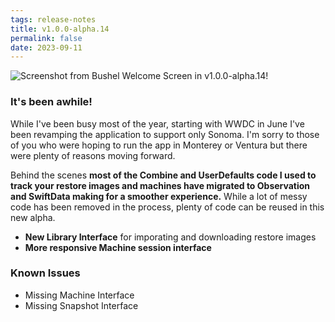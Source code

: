 ```yaml
---
tags: release-notes
title: v1.0.0-alpha.14
permalink: false
date: 2023-09-11
---
```


![Screenshot from Bushel Welcome Screen in v1.0.0-alpha.14!](/media/release-notes/v1.0.0-alpha.14.webp "Screenshot from Bushel Welcome Screen in v1.0.0-alpha.14")

### It's been awhile!

While I've been busy most of the year, starting with WWDC in June I've been revamping the application to support only Sonoma. I'm sorry to those of you who were hoping to run the app in Monterey or Ventura but there were plenty of reasons moving forward.

Behind the scenes **most of the Combine and UserDefaults code I used to track your restore images and machines have migrated to Observation and SwiftData making for a smoother experience.** While a lot of messy code has been removed in the process, plenty of code can be reused in this new alpha.

- **New Library Interface** for imporating and downloading restore images
- **More responsive Machine session interface**

### Known Issues

- Missing Machine Interface
- Missing Snapshot Interface
